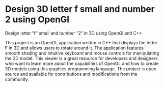# Design 3D letter f small and number 2 using OpenGl
Design letter "f" small and number "2" in 3D using OpenGl and C++ 

This project is an OpenGL application written in C++ that displays the letter F in 3D and allows users to rotate around it. The application features smooth shading and intuitive keyboard and mouse controls for manipulating the 3D model. This viewer is a great resource for developers and designers who want to learn more about the capabilities of OpenGL and how to create 3D models using this graphics programming language. The project is open source and available for contributions and modifications from the community.
